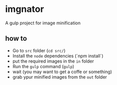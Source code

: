 # imgnator
A gulp project for image minification

## how to
* Go to `src` folder (`cd src/`)
* Install the `node` dependencies (´npm install´)
* put the required images in the `in` folder
* Run the `gulp` command (`gulp`)
* wait (you may want to get a coffe or something)
* grab ypur minified images from the `out` folder
